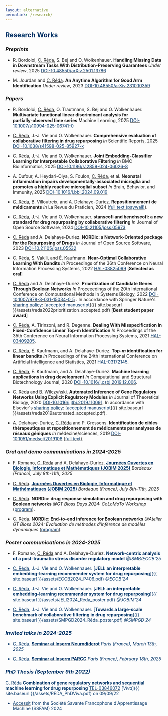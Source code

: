 ```yaml
---
layout: alternative
permalink: /research/
---
```


## **<font color="#003366">Research Works</font>**

### *Preprints*

- R. Bordoloi, <u>C. Réda</u>, S. Bej and O. Wolkenhauer. **Handling Missing Data in Downstream Tasks With Distribution-Preserving Guarantees** *Under review*, 2025 [<font color="#003366">DOI-10.48550/arXiv.2501.13786</font>](https://doi.org/10.48550/arXiv.2501.13786)  

- M. Jourdan and <u>C. Réda</u>. **An Anytime Algorithm for Good Arm Identification** *Under review*, 2023 [<font color="#003366">DOI-10.48550/arXiv.2310.10359</font>](https://doi.org/10.48550/arXiv.2310.10359)  

### *Papers*

- R. Bordoloi, <u>C. Réda</u>, O. Trautmann, S. Bej and O. Wolkenhauer. **Multivariate functional linear discriminant analysis for partially‑observed time series** Machine Learning, 2025 [<font color="#003366">DOI-10.1007/s10994-025-06741-0</font>](https://doi.org/10.1007/s10994-025-06741-0)

- <u>C. Réda</u>, J.-J. Vie and O. Wolkenhauer. **Comprehensive evaluation of collaborative filtering in drug repurposing** *In* Scientific Reports, 2025 [<font color="#003366">DOI-10.1038/s41598-025-85927-x</font>](https://doi.org/10.1038/s41598-025-85927-x)

- <u>C. Réda</u>, J.-J. Vie and O. Wolkenhauer. **Joint Embedding-Classifier Learning for Interpretable Collaborative Filtering** *In* BMC Bioinformatics, 2025 [<font color="#003366">DOI-10.1186/s12859-024-06026-8</font>](https://doi.org/10.1186/s12859-024-06026-8)

- A. Dufour, A. Heydari-Olya, S. Foulon, <u>C. Réda</u>, et al. **Neonatal inflammation impairs developmentally-associated microglia and promotes a highly reactive microglial subset** *In* Brain, Behavior, and Immunity, 2025 [<font color="#003366">DOI-10.1016/j.bbi.2024.09.019</font>](https://doi.org/10.1016/j.bbi.2024.09.019) 

- <u>C. Réda</u>, B. Villoutreix, and A. Delahaye-Duriez. **Repositionnement de médicaments**
*In* La Revue du Praticien, 2024 ([<font color="#003366">full text (paywall)</font>](https://www.larevuedupraticien.fr/article/repositionnement-de-medicaments)).

- <u>C. Réda</u>, J.-J. Vie and O. Wolkenhauer. **stanscofi and benchscofi: a new standard for drug repurposing by collaborative filtering** *In* Journal of Open Source Software, 2024 [<font color="#003366">DOI-10.21105/joss.05973</font>](https://doi.org/10.21105/joss.05973) 

- <u>C. Réda</u> and A. Delahaye-Duriez. **NORDic: a Network-Oriented package for the Repurposing of Drugs** *In* Journal of Open Source Software, 2023 [<font color="#003366">DOI-10.21105/joss.05532</font>](https://doi.org/10.21105/joss.05532)

- <u>C. Réda</u>, S. Vakili, and É. Kaufmann. **Near-Optimal Collaborative Learning With Bandits** *In* Proceedings of the 36th Conference on Neural Information Processing Systems, 2022 [<font color="#003366">HAL-03825099</font>](https://proceedings.neurips.cc/paper_files/paper/2022/hash/5b9bef4eae0f574cedbf9f4bf29d8ae7-Abstract-Conference.html) [**Selected as oral**]

- <u>C. Réda</u> and A. Delahaye-Duriez. **Prioritization of Candidate Genes Through Boolean Networks** *In* Proceeedings of the 20th International Conference on Computational Methods in Systems Biology, 2022 [<font color="#003366">DOI-10.1007/978-3-031-15034-0_5</font>](https://doi.org/10.1007/978-3-031-15034-0_5) . 
In accordance with Springer Nature's [<font color="#003366">sharing policy</font>](https://www.springernature.com/gp/open-research/policies/accepted-manuscript-terms): [<font color="003366">accepted manuscript</font>]({{ site.baseurl }}/assets/reda2022prioritization_accepted.pdf) [**Best student paper award**]

- <u>C. Réda</u>, A. Tirinzoni, and R. Degenne. **Dealing With Misspecification In Fixed-Confidence Linear Top-m Identification** *In* Proceedings of the 35th Conference on Neural Information Processing Systems, 2021 [<font color="#003366">HAL-03409205</font>](https://proceedings.neurips.cc/paper/2021/hash/d5fcc35c94879a4afad61cacca56192c-Abstract.html).

- <u>C. Réda</u>, É. Kaufmann, and A. Delahaye-Duriez. **Top-*m* identification for linear bandits** *In* Proceedings of the 24th International Conference on Artificial Intelligence and Statistics, 2021 [<font color="#003366">HAL-03172145</font>](http://proceedings.mlr.press/v130/reda21a.html).

- <u>C. Réda</u>, É. Kaufmann, and A. Delahaye-Duriez. **Machine learning applications in drug development** *In* Computational and Structural Biotechnology Journal, 2020 [<font color="#003366">DOI-10.1016/j.csbj.2019.12.006</font>](https://doi.org/10.1016/j.csbj.2019.12.006).

- <u>C. Réda</u> and B. Wilczyński. **Automated Inference of Gene Regulatory Networks Using Explicit Regulatory Modules** *In* Journal of Theoretical Biology, 2020 [<font color="#003366">DOI-10.1016/j.jtbi.2019.110091</font>](https://doi.org/10.1016/j.jtbi.2019.110091). In accordance with Elsevier's [<font color="#003366">sharing policy</font>](https://www.elsevier.com/about/policies/sharing): [<font color="#003366">accepted manuscript</font>]({{ site.baseurl }}/assets/reda2019automated_accepted.pdf).

- A. Delahaye-Duriez, <u>C. Réda</u> and P. Gressens. **Identification de cibles thérapeutiques et repositionnement de médicaments par analyses de réseaux géniques**
*In* médecine/sciences, 2019 [<font color="#003366">DOI-10.1051/medsci/2019108</font>](https://doi.org/10.1051/medsci/2019108) ([<font color="#003366">full text</font>](https://www.medecinesciences.org/en/articles/medsci/full_html/2019/07/msc190127/msc190127.html)).

### *Oral and demo communications in 2024-2025*

- F. Romano, <u>C. Réda</u> and A. Delahaye-Duriez. [**<font color="#003366">Journées Ouvertes en Biologie, Informatique et Mathématiques (JOBIM 2025)</font>**](https://jobim2025.labri.fr/program.pdf) *Bordeaux (France), July 8th-11th, 2025*

- <u>C. Réda</u>. [**<font color="#003366">Journées Ouvertes en Biologie, Informatique et Mathématiques (JOBIM 2025)</font>**](https://jobim2025.labri.fr/program.pdf) *Bordeaux (France), July 8th-11th, 2025*

- <u>C. Réda</u>. **NORDic: drug response simulation and drug repurposing with Boolean networks** *@GT Bioss Days 2024: CoLoMoTo Workshop* ([<font color="#003366">program</font>](https://codimd.math.cnrs.fr/s/EVOoKlvx4#)).

- <u>C. Réda</u>. **NORDic: End-to-end inference for Boolean networks** *@Atelier GT Bioss 2024: Évaluation de méthodes d’inférence de modèles dynamiques* ([<font color="#003366">program</font>](https://codimd.math.cnrs.fr/s/pR4cVqX7d#)).

### *Poster communications in 2024-2025*

- F. Romano, <u>C. Réda</u> and A. Delahaye-Duriez. **<font color="#003366">Network-centric analysis of a post-traumatic stress disorder regulatory model** *@ISMB/ECCB'25*

- <u>C. Réda</u>, J.-J. Vie and O. Wolkenhauer. [**<font color="#003366">JELI: an interpretable embedding-learning recommender system for drug repurposing</font>**]({{ site.baseurl }}/assets/ECCB2024_P406.pdf) *@ECCB'24*

- <u>C. Réda</u>, J.-J. Vie and O. Wolkenhauer. [**<font color="#003366">JELI: an interpretable embedding-learning recommender system for drug repurposing</font>**]({{ site.baseurl }}/assets/JELI2024_Réda_poster.pdf) *@JOBIM'24*

- <u>C. Réda</u>, J.-J. Vie and O. Wolkenhauer. [**<font color="#003366">Towards a large-scale benchmark of collaborative filtering in drug repurposing</font>**]({{ site.baseurl }}/assets/SMPGD2024_Réda_poster.pdf) *@SMPGD'24*

### *Invited talks in 2024-2025*

- <u>C. Réda</u>. [**<font color="#003366">Seminar at Inserm Neurodiderot</font>**](https://neurodiderot.u-paris.fr/seminaire-dr-clemence-reda-le-jeudi-13-mars-2025/) *Paris (France), March 13th, 2025*

- <u>C. Réda</u>. [**<font color="#003366">Seminar at Inserm PARCC</font>**](https://parcc.inserm.fr/seminar/machine-learning-for-interpretability-in-systems-biology/) *Paris (France), February 18th, 2025*

### *PhD Thesis (September 9th 2022)*

<u>C. Réda</u> **Combination of gene regulatory networks and sequential machine learning for drug repurposing** [<font color="#003366">TEL-03846072</font>](https://hal.archives-ouvertes.fr/tel-03846072) [*<font color="#003366">Viva</font>*]({{ site.baseurl }}/assets/REDA_PhDViva.pdf) on 09/09/22

+ [<font color="#003366">Accessit</font>](http://ssfam.org/laureats-prix-de-these-ssfam/) from the Société Savante Francophone d'Apprentissage Machine (SSFAM) 2024 


